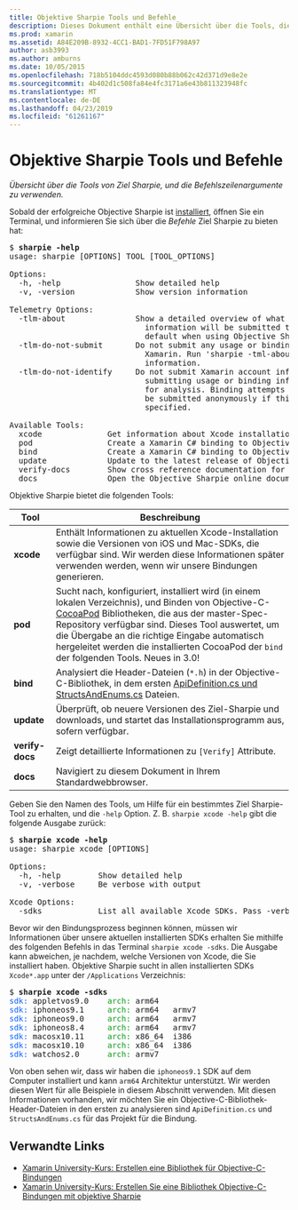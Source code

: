 ```yaml
---
title: Objektive Sharpie Tools und Befehle
description: Dieses Dokument enthält eine Übersicht über die Tools, die in Objective Sharpie und die Befehlszeilenargumente für die Verwendung mit diesen enthalten.
ms.prod: xamarin
ms.assetid: A84E209B-8932-4CC1-BAD1-7FD51F798A97
author: asb3993
ms.author: amburns
ms.date: 10/05/2015
ms.openlocfilehash: 718b5104ddc4593d080b88b062c42d371d9e8e2e
ms.sourcegitcommit: 4b402d1c508fa84e4fc3171a6e43b811323948fc
ms.translationtype: MT
ms.contentlocale: de-DE
ms.lasthandoff: 04/23/2019
ms.locfileid: "61261167"
---
```

# <a name="objective-sharpie-tools--commands"></a>Objektive Sharpie Tools und Befehle

_Übersicht über die Tools von Ziel Sharpie, und die Befehlszeilenargumente zu verwenden._

<style type="text/css"> .terminal-blue { color: rgb(10,96,254); } .terminal-green { color: rgb(12,156,26); } .terminal-magenta { color: rgb(152,12,103); } </style>


Sobald der erfolgreiche Objective Sharpie ist [installiert](~/cross-platform/macios/binding/objective-sharpie/get-started.md), öffnen Sie ein Terminal, und informieren Sie sich über die <em>Befehle</em> Ziel Sharpie zu bieten hat:

<pre>$ <b>sharpie -help</b>
usage: sharpie [OPTIONS] TOOL [TOOL_OPTIONS]

Options:
  -h, -help                Show detailed help
  -v, -version             Show version information

Telemetry Options:
  -tlm-about               Show a detailed overview of what usage and binding
                             information will be submitted to Xamarin by
                             default when using Objective Sharpie.
  -tlm-do-not-submit       Do not submit any usage or binding information to
                             Xamarin. Run 'sharpie -tml-about' for more
                             information.
  -tlm-do-not-identify     Do not submit Xamarin account information when
                             submitting usage or binding information to Xamarin
                             for analysis. Binding attempts and usage data will
                             be submitted anonymously if this option is
                             specified.

Available Tools:
  xcode              Get information about Xcode installations and available SDKs.
  pod                Create a Xamarin C# binding to Objective-C CocoaPods
  bind               Create a Xamarin C# binding to Objective-C APIs
  update             Update to the latest release of Objective Sharpie
  verify-docs        Show cross reference documentation for [Verify] attributes
  docs               Open the Objective Sharpie online documentation</pre>

Objektive Sharpie bietet die folgenden Tools:

|Tool|Beschreibung|
|--- |--- |
|**xcode**|Enthält Informationen zu aktuellen Xcode-Installation sowie die Versionen von iOS und Mac-SDKs, die verfügbar sind. Wir werden diese Informationen später verwenden werden, wenn wir unsere Bindungen generieren.|
|**pod**|Sucht nach, konfiguriert, installiert wird (in einem lokalen Verzeichnis), und Binden von Objective-C- [CocoaPod](https://cocoapods.org/) Bibliotheken, die aus der master-Spec-Repository verfügbar sind. Dieses Tool auswertet, um die Übergabe an die richtige Eingabe automatisch hergeleitet werden die installierten CocoaPod der `bind` der folgenden Tools. Neues in 3.0!|
|**bind**|Analysiert die Header-Dateien (`*.h`) in der Objective-C-Bibliothek, in dem ersten [ApiDefinition.cs und StructsAndEnums.cs](~/cross-platform/macios/binding/objective-sharpie/platform/apidefinitions-structsandenums.md) Dateien.|
|**update**|Überprüft, ob neuere Versionen des Ziel-Sharpie und downloads, und startet das Installationsprogramm aus, sofern verfügbar.|
|**verify-docs**|Zeigt detaillierte Informationen zu `[Verify]` Attribute.|
|**docs**|Navigiert zu diesem Dokument in Ihrem Standardwebbrowser.|

Geben Sie den Namen des Tools, um Hilfe für ein bestimmtes Ziel Sharpie-Tool zu erhalten, und die `-help` Option. Z. B. `sharpie xcode -help` gibt die folgende Ausgabe zurück:

<pre>$ <b>sharpie xcode -help</b>
usage: sharpie xcode [OPTIONS]

Options:
  -h, -help        Show detailed help
  -v, -verbose     Be verbose with output

Xcode Options:
  -sdks            List all available Xcode SDKs. Pass -verbose for more details.</pre>

Bevor wir den Bindungsprozess beginnen können, müssen wir Informationen über unsere aktuellen installierten SDKs erhalten Sie mithilfe des folgenden Befehls in das Terminal `sharpie xcode -sdks`. Die Ausgabe kann abweichen, je nachdem, welche Versionen von Xcode, die Sie installiert haben. Objektive Sharpie sucht in allen installierten SDKs `Xcode*.app` unter der `/Applications` Verzeichnis:

<pre>$ <b>sharpie xcode -sdks</b>
<span class="terminal-blue">sdk:</span> appletvos9.0    <span class="terminal-green">arch:</span> arm64
<span class="terminal-blue">sdk:</span> iphoneos9.1     <span class="terminal-green">arch:</span> arm64   armv7
<span class="terminal-blue">sdk:</span> iphoneos9.0     <span class="terminal-green">arch:</span> arm64   armv7
<span class="terminal-blue">sdk:</span> iphoneos8.4     <span class="terminal-green">arch:</span> arm64   armv7
<span class="terminal-blue">sdk:</span> macosx10.11     <span class="terminal-green">arch:</span> x86_64  i386
<span class="terminal-blue">sdk:</span> macosx10.10     <span class="terminal-green">arch:</span> x86_64  i386
<span class="terminal-blue">sdk:</span> watchos2.0      <span class="terminal-green">arch:</span> armv7</pre>

Von oben sehen wir, dass wir haben die `iphoneos9.1` SDK auf dem Computer installiert und kann `arm64` Architektur unterstützt. Wir werden diesen Wert für alle Beispiele in diesem Abschnitt verwenden. Mit diesen Informationen vorhanden, wir möchten Sie ein Objective-C-Bibliothek-Header-Dateien in den ersten zu analysieren sind `ApiDefinition.cs` und `StructsAndEnums.cs` für das Projekt für die Bindung.

## <a name="related-links"></a>Verwandte Links

- [Xamarin University-Kurs: Erstellen eine Bibliothek für Objective-C-Bindungen](https://university.xamarin.com/classes/track/all#building-an-objective-c-bindings-library)
- [Xamarin University-Kurs: Erstellen Sie eine Bibliothek Objective-C-Bindungen mit objektive Sharpie](https://university.xamarin.com/classes/track/all#build-an-objective-c-bindings-library-with-objective-sharpie)